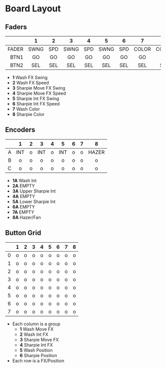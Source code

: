 # Board Layout

## Faders

|       | 1     | 2     | 3     | 4     | 5     | 6     | 7     | 8     |
| ----: | :---: | :---: | :---: | :---: | :---: | :---: | :---: | :---: |
| FADER | SWNG  | SPD   | SWNG  | SPD   | SWNG  | SPD   | COLOR | COLOR |
| BTN1  | GO    | GO    | GO    | GO    | GO    | GO    | GO    | GO    |
| BTN2  | SEL   | SEL   | SEL   | SEL   | SEL   | SEL   | SEL   | SEL   |

- **1** Wash FX Swing
- **2** Wash FX Speed
- **3** Sharpie Move FX Swing
- **4** Sharpie Move FX Speed
- **5** Sharpie Int FX Swing
- **6** Sharpie Int FX Speed
- **7** Wash Color
- **8** Sharpie Color

## Encoders

|       | 1     | 2     | 3     | 4     | 5     | 6     | 7     | 8     |
| ----: | :---: | :---: | :---: | :---: | :---: | :---: | :---: | :---: |
| A     | INT   | o     | INT   | o     | INT   | o     | o     | HAZER |
| B     | o     | o     | o     | o     | o     | o     | o     | o     |
| C     | o     | o     | o     | o     | o     | o     | o     | o     |

- **1A** Wash Int
- **2A** EMPTY
- **3A** Upper Sharpie Int
- **4A** EMPTY
- **5A** Lower Sharpie Int
- **6A** EMPTY
- **7A** EMPTY
- **8A** Hazer/Fan

## Button Grid

|       | 1     | 2     | 3     | 4     | 5     | 6     | 7     | 8     |
| ----: | :---: | :---: | :---: | :---: | :---: | :---: | :---: | :---: |
| 0     | o     | o     | o     | o     | o     | o     | o     | o     |
| 1     | o     | o     | o     | o     | o     | o     | o     | o     |
| 2     | o     | o     | o     | o     | o     | o     | o     | o     |
| 3     | o     | o     | o     | o     | o     | o     | o     | o     |
| 4     | o     | o     | o     | o     | o     | o     | o     | o     |
| 5     | o     | o     | o     | o     | o     | o     | o     | o     |
| 6     | o     | o     | o     | o     | o     | o     | o     | o     |
| 7     | o     | o     | o     | o     | o     | o     | o     | o     |

- Each column is a group
  - **1** Wash Move FX
  - **2** Wash Int FX
  - **3** Sharpie Move FX
  - **4** Sharpie Int FX
  - **5** Wash Position
  - **6** Sharpie Position
- Each row is a FX/Position
